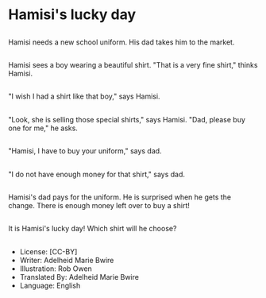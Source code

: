 # Hamisi's lucky day

##
Hamisi needs a new
school uniform. His dad
takes him to the
market.

##
Hamisi sees a boy
wearing a beautiful
shirt. "That is a very
fine shirt," thinks
Hamisi.

##
"I wish I had a shirt like
that boy," says Hamisi.

##
"Look, she is selling
those special shirts,"
says Hamisi. "Dad,
please buy one for me,"
he asks.

##
"Hamisi, I have to buy
your uniform," says
dad.

##
"I do not have enough
money for that shirt,"
says dad.

##
Hamisi's dad pays for
the uniform. He is
surprised when he gets
the change. There is
enough money left over
to buy a shirt!

##
It is Hamisi's lucky day!
Which shirt will he
choose?

##
* License: [CC-BY]
* Writer: Adelheid Marie Bwire
* Illustration: Rob Owen
* Translated By: Adelheid Marie Bwire
* Language: English
